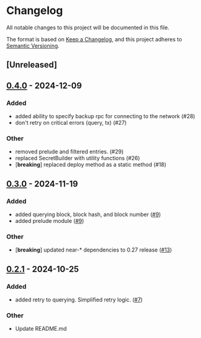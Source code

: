 # Changelog

All notable changes to this project will be documented in this file.

The format is based on [Keep a Changelog](https://keepachangelog.com/en/1.0.0/),
and this project adheres to [Semantic Versioning](https://semver.org/spec/v2.0.0.html).

## [Unreleased]

## [0.4.0](https://github.com/near/near-api-rs/compare/v0.3.0...v0.4.0) - 2024-12-09

### Added

- added ability to specify backup rpc for connecting to the network (#28)
- don't retry on critical errors (query, tx) (#27)

### Other

- removed prelude and filtered entries.  (#29)
- replaced SecretBuilder with utility functions (#26)
- [**breaking**] replaced deploy method as a static method (#18)

## [0.3.0](https://github.com/near/near-api-rs/compare/v0.2.1...v0.3.0) - 2024-11-19

### Added
- added querying block, block hash, and block number ([#9](https://github.com/near/near-api-rs/pull/9))
- added prelude module ([#9](https://github.com/near/near-api-rs/pull/9))

### Other
- [**breaking**] updated near-* dependencies to 0.27 release ([#13](https://github.com/near/near-api-rs/pull/13))

## [0.2.1](https://github.com/near/near-api-rs/compare/v0.2.0...v0.2.1) - 2024-10-25

### Added

- added retry to querying. Simplified retry logic.  ([#7](https://github.com/near/near-api-rs/pull/7))

### Other

- Update README.md
